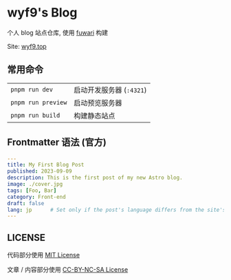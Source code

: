# wyf9's Blog

个人 blog 站点仓库, 使用 [fuwari](https://github.com/saicaca/fuwari) 构建

Site: [wyf9.top](https://wyf9.top)

## 常用命令

|                    |                          |
| :----------------- | :----------------------- |
| `pnpm run dev`     | 启动开发服务器 (`:4321`) |
| `pnpm run preview` | 启动预览服务器           |
| `pnpm run build`   | 构建静态站点             |

## Frontmatter 语法 (官方)

```yaml
---
title: My First Blog Post
published: 2023-09-09
description: This is the first post of my new Astro blog.
image: ./cover.jpg
tags: [Foo, Bar]
category: Front-end
draft: false
lang: jp      # Set only if the post's language differs from the site's language in `config.ts`
---
```

## LICENSE

代码部分使用 [MIT License](./LICENSE.fuwari.txt)

文章 / 内容部分使用 [CC-BY-NC-SA License](./LICENSE)
